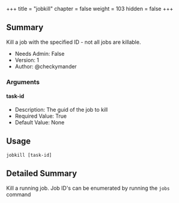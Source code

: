 +++
title = "jobkill"
chapter = false
weight = 103
hidden = false
+++

## Summary
Kill a job with the specified ID - not all jobs are killable. 

- Needs Admin: False  
- Version: 1  
- Author: @checkymander  

### Arguments
#### task-id

- Description: The guid of the job to kill
- Required Value: True  
- Default Value: None  
## Usage

```
jobkill [task-id]
```


## Detailed Summary

Kill a running job. Job ID's can be enumerated by running the `jobs` command